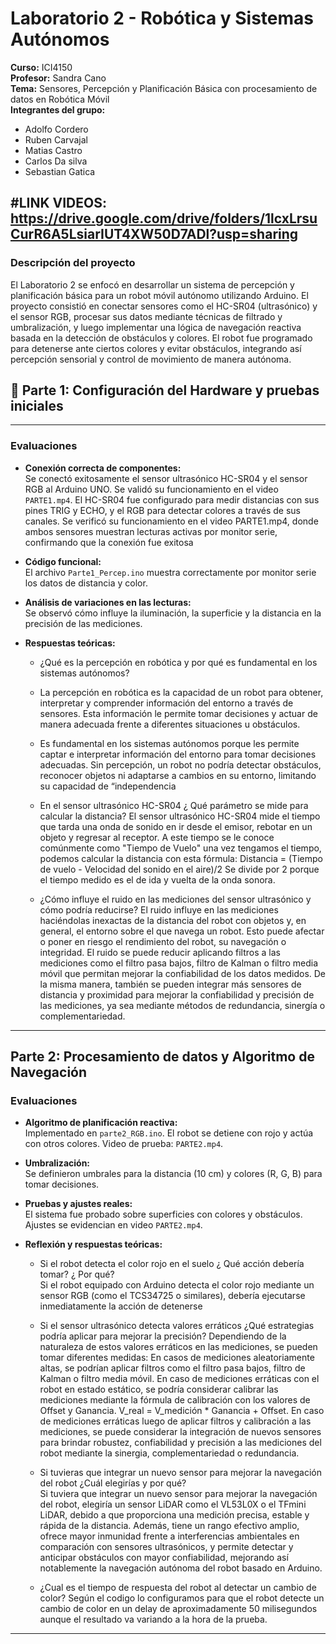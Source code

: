 # Laboratorio 2 - Robótica y Sistemas Autónomos

**Curso:** ICI4150  
**Profesor:** Sandra Cano  
**Tema:** Sensores, Percepción y Planificación Básica con procesamiento de datos en Robótica Móvil  
**Integrantes del grupo:** 
- Adolfo Cordero
- Ruben Carvajal
- Matias Castro
- Carlos Da silva
- Sebastian Gatica

#LINK VIDEOS: https://drive.google.com/drive/folders/1lcxLrsuCurR6A5LsiarIUT4XW50D7ADl?usp=sharing
---
### Descripción del proyecto
El Laboratorio 2 se enfocó en desarrollar un sistema de percepción y planificación básica para un robot móvil autónomo utilizando Arduino. El proyecto consistió en conectar sensores como el HC-SR04 (ultrasónico) y el sensor RGB, procesar sus datos mediante técnicas de filtrado y umbralización, y luego implementar una lógica de navegación reactiva basada en la detección de obstáculos y colores. El robot fue programado para detenerse ante ciertos colores y evitar obstáculos, integrando así percepción sensorial y control de movimiento de manera autónoma.
## 🔧 Parte 1: Configuración del Hardware y pruebas iniciales
---
### Evaluaciones

- **Conexión correcta de componentes:**  
  Se conectó exitosamente el sensor ultrasónico HC-SR04 y el sensor RGB al Arduino UNO. Se validó su funcionamiento en el video `PARTE1.mp4`.
  El HC-SR04 fue configurado para medir distancias con sus pines TRIG y ECHO, y el RGB para detectar colores a través de sus canales. Se verificó su funcionamiento en el video PARTE1.mp4, donde ambos sensores    muestran lecturas activas por monitor serie, confirmando que la conexión fue exitosa

- **Código funcional:**  
  El archivo `Parte1_Percep.ino` muestra correctamente por monitor serie los datos de distancia y color.

- **Análisis de variaciones en las lecturas:**  
  Se observó cómo influye la iluminación, la superficie y la distancia en la precisión de las mediciones.

- **Respuestas teóricas:**

  - ¿Qué es la percepción en robótica y por qué es fundamental en los sistemas autónomos?
  - La percepción en robótica es la capacidad de un robot para obtener, interpretar y comprender información del entorno a través de sensores. Esta información le permite tomar 
    decisiones y actuar de manera adecuada frente a diferentes situaciones u obstáculos.
  - Es fundamental en los sistemas autónomos porque les permite captar e interpretar información del entorno para tomar decisiones adecuadas. Sin percepción, un robot no podría 
    detectar obstáculos, reconocer objetos ni adaptarse a cambios en su entorno, limitando su capacidad de “independencia

  - En el sensor ultrasónico HC-SR04 ¿ Qué parámetro se mide para calcular la distancia? 
    El sensor ultrasónico HC-SR04 mide el tiempo que tarda una onda de sonido en ir desde el emisor, rebotar en un objeto y regresar al receptor.
    A este tiempo se le conoce comúnmente como "Tiempo de Vuelo"
    una vez tengamos el tiempo, podemos calcular la distancia con esta fórmula: Distancia = (Tiempo de vuelo - Velocidad del sonido en el aire)/2
    Se divide por 2 porque el tiempo medido es el de ida y vuelta de la onda sonora.

  - ¿Cómo influye el ruido en las mediciones del sensor ultrasónico y cómo podría reducirse?
    El ruido influye en las mediciones haciéndolas inexactas de la distancia del robot con objetos y, en general, el entorno sobre el que navega un robot. Esto puede afectar o          poner en riesgo el rendimiento del robot, su navegación o integridad.
    El ruido se puede reducir aplicando filtros a las mediciones como el filtro pasa bajos, filtro de Kalman o filtro media móvil que permitan mejorar la confiabilidad de los datos     medidos. De la misma manera, también se pueden integrar más sensores de distancia y proximidad para mejorar la confiabilidad y precisión de las mediciones, ya sea mediante          métodos de redundancia, sinergía o complementariedad.



---

## Parte 2: Procesamiento de datos y Algoritmo de Navegación

### Evaluaciones

- **Algoritmo de planificación reactiva:**  
  Implementado en `parte2_RGB.ino`. El robot se detiene con rojo y actúa con otros colores. Video de prueba: `PARTE2.mp4`.

- **Umbralización:**  
  Se definieron umbrales para la distancia (10 cm) y colores (R, G, B) para tomar decisiones.

- **Pruebas y ajustes reales:**  
  El sistema fue probado sobre superficies con colores y obstáculos. Ajustes se evidencian en video `PARTE2.mp4`.

- **Reflexión y respuestas teóricas:**

  - Si el robot detecta el color rojo en el suelo ¿ Qué acción debería tomar? ¿ Por qué?  
    Si el robot equipado con Arduino detecta el color rojo mediante un sensor RGB (como el TCS34725 o similares), debería ejecutarse inmediatamente la acción de detenerse

  - Si el sensor ultrasónico detecta valores erráticos ¿Qué estrategias podría aplicar para mejorar la precisión? 
    Dependiendo de la naturaleza de estos valores erráticos en las mediciones, se pueden tomar diferentes medidas:
    En casos de mediciones aleatoriamente altas, se podrían aplicar filtros como el filtro pasa bajos, filtro de Kalman o filtro media móvil.
    En caso de mediciones erráticas con el robot en estado estático, se podría considerar calibrar las mediciones mediante la fórmula de calibración con los valores de Offset y         Ganancia. V_real = V_medición * Ganancia + Offset.
    En caso de mediciones erráticas luego de aplicar filtros y calibración a las mediciones, se puede considerar la integración de nuevos sensores para brindar robustez,                confiabilidad y precisión a las mediciones del robot mediante la sinergia, complementariedad o redundancia.


  - Si tuvieras que integrar un nuevo sensor para mejorar la navegación del robot ¿Cuál elegirías y por qué?  
    Si tuviera que integrar un nuevo sensor para mejorar la navegación del robot, elegiría un sensor LiDAR como el VL53L0X o el TFmini LiDAR, debido a que proporciona una medición      precisa, estable y rápida de la distancia. Además, tiene un rango efectivo amplio, ofrece mayor inmunidad frente a interferencias ambientales en comparación con sensores            ultrasónicos, y permite detectar y anticipar obstáculos con mayor confiabilidad, mejorando así notablemente la navegación autónoma del robot basado en Arduino.

  - ¿Cual es el tiempo de respuesta del robot al detectar un cambio de color? 
    Según el codigo lo configuramos para que el robot detecte un cambio de color en un delay de aproximadamente 50 milisegundos aunque el resultado va variando a la hora de la          prueba.

---


